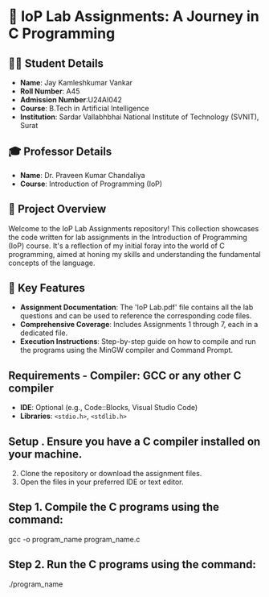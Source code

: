 # 🚀 IoP Lab Assignments: A Journey in C Programming

## 🧑‍🎓 Student Details
- **Name**: Jay Kamleshkumar Vankar
- **Roll Number**: A45
- **Admission Number**:U24AI042
- **Course**: B.Tech in Artificial Intelligence
- **Institution**: Sardar Vallabhbhai National Institute of Technology (SVNIT), Surat

## 🎓 Professor Details
- **Name**: Dr. Praveen Kumar Chandaliya
- **Course**: Introduction of Programming (IoP)

## 📝 Project Overview
Welcome to the IoP Lab Assignments repository! This collection showcases the code written for lab assignments in the Introduction of Programming (IoP) course. It's a reflection of my initial foray into the world of C programming, aimed at honing my skills and understanding the fundamental concepts of the language.

## 🌟 Key Features
- **Assignment Documentation**: The 'IoP Lab.pdf' file contains all the lab questions and can be used to reference the corresponding code files.
- **Comprehensive Coverage**: Includes Assignments 1 through 7, each in a dedicated file.
- **Execution Instructions**: Step-by-step guide on how to compile and run the programs using the MinGW compiler and Command Prompt.

## Requirements - **Compiler**: GCC or any other C compiler
- **IDE**: Optional (e.g., Code::Blocks, Visual Studio Code)
- **Libraries**: `<stdio.h>`, `<stdlib.h>`

## Setup . Ensure you have a C compiler installed on your machine.
2. Clone the repository or download the assignment files.
3. Open the files in your preferred IDE or text editor.

## Step 1. Compile the C programs using the command:
gcc -o program_name program_name.c
## Step 2. Run the C programs using the command:
./program_name

